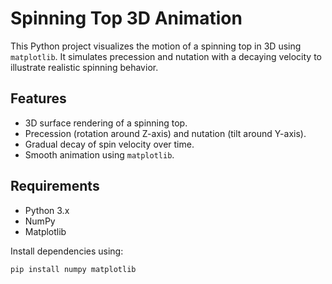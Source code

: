 # Spinning Top 3D Animation

This Python project visualizes the motion of a spinning top in 3D using `matplotlib`. It simulates precession and nutation with a decaying velocity to illustrate realistic spinning behavior.

## Features

- 3D surface rendering of a spinning top.
- Precession (rotation around Z-axis) and nutation (tilt around Y-axis).
- Gradual decay of spin velocity over time.
- Smooth animation using `matplotlib`.

## Requirements

- Python 3.x
- NumPy
- Matplotlib

Install dependencies using:

```bash
pip install numpy matplotlib
